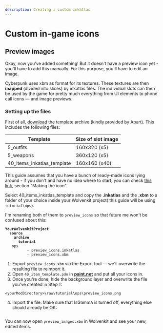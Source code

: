 ```yaml
---
description: Creating a custom inkatlas
---
```


# Custom in-game icons

## Preview images

Okay, now you've added something! But it doesn't have a preview icon yet - you'll have to add this manually. For this purpose, you'll have to edit an image.

<!-- {% hint style="warning" %}
For a guide how to ensure image transparency, see [here](../../modding-know-how/textures/images-importing-editing-exporting.md).
{% endhint %} -->

Cyberpunk uses xbm as format for its textures. These textures are then **mapped** (divided into slices) by inkatlas files. The individual slots can then be used by the game for pretty much everything from UI elements to phone call icons — and image previews.

<!-- {% hint style="info" %}
If you want to use the in-game previews, you can find them under `base\gameplay\gui\common\icons\items`
{% endhint %} -->

### Setting up the files

First of all, [download](https://www.mediafire.com/file/3slvnkhjbz0jt65/inkatlas\_templates\_apart\_v1.zip/file) the template archive (kindly provided by Apart). This includes the following files:

| Template                      | Size of slot image |
| ----------------------------- | ------------------ |
| 5\_outfits                    | 160x320 (x5)       |
| 5\_weapons                    | 360x120 (x5)       |
| 40\_items\_inkatlas\_template | 160x160 (x40)      |

This guide assumes that you have a bunch of ready-made icons lying around - if you don't and have no idea where to start, you can check [this](https://drive.google.com/file/d/1aQjb8MpimB9LDNl7y1iTXH13MUvMrKsH/view)[ link](https://drive.google.com/file/d/1aQjb8MpimB9LDNl7y1iTXH13MUvMrKsH/view), section "Making the icon".

Select 40\_items\_inkatlas\_template and copy the **.inkatlas** and the **.xbm** to a folder of your choice inside your Wolvenkit project( this guide will be using `tutorial\ops`).&#x20;

I'm renaming both of them to `preview_icons` so that future me won't be confused about this:

<pre><code><strong>YourWolvenkitProject
</strong><strong>  source
</strong><strong>    archive
</strong><strong>      tutorial  
</strong>	ops		   
      	  - preview_icons.inkatlas  
      	  - preview_icons.xbm      
</code></pre>

1. Export `preview_icons.xbm` via the Export tool — we'll overwrite the resulting file to reimport it.
2. Open  `40_item_template.pdn` in [**paint.net**](https://www.getpaint.net/download.html) and put all your icons in.
3. Once you're done, hide the background layer and overwrite the file you've created in Step 1:

```
<yourModDirectory>\raw\tutorial\ops\preview_icons.png
```

4. Import the file. Make sure that IsGamma is turned off, everything else should already be OK:&#x20;

<figure><img src="https://camo.githubusercontent.com/6191ea85dce6cbf272694a464a89a9c8fdd1333fd9bce8436aec97684e729355/68747470733a2f2f692e696d6775722e636f6d2f486370743652332e706e67" alt=""><figcaption></figcaption></figure>

You can now open `preview_images.xbm` in Wolvenkit and see your new, edited items.
